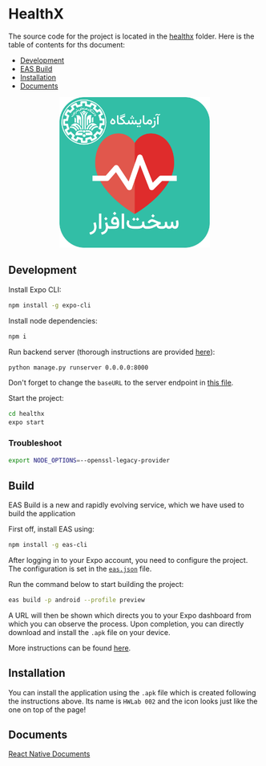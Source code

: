 # HealthX
The source code for the project is located in the [healthx](./healthx) folder. Here is the table of contents for ths document:
  
  - [Development](#development)
  - [EAS Build](#build)
  - [Installation](#installation)
  - [Documents](#documents)

<div align="center">
  <img width="300px" src="/Code/app/healthx/assets/android_icon.png" alt="Application icon"/>
</div>

## Development

Install Expo CLI:

```bash
npm install -g expo-cli
```

Install node dependencies:

```bash
npm i
```

Run backend server (thorough instructions are provided [here](/Code/backend)):

```bash
python manage.py runserver 0.0.0.0:8000
```

Don't forget to change the `baseURL` to the server endpoint in [this file](/Code/app/healthx/src/api/base.js).

Start the project:

```bash
cd healthx
expo start
```

### Troubleshoot

```bash
export NODE_OPTIONS=--openssl-legacy-provider
```

## Build

EAS Build is a new and rapidly evolving service, which we have used to build the application

First off, install EAS using:

```bash
npm install -g eas-cli
```

After logging in to your Expo account, you need to configure the project. The configuration is set in the [`eas.json`](/Code/app/healthx/eas.json) file.

Run the command below to start building the project:

```bash
eas build -p android --profile preview
```

A URL will then be shown which directs you to your Expo dashboard from which you can observe the process. Upon completion, you can directly download and install the `.apk` file on your device.

More instructions can be found [here](https://docs.expo.dev/build-reference/apk/).

## Installation
You can install the application using the `.apk` file which is created following the instructions above. Its name is `HWLab 002` and the icon looks just like the one on top of the page!

## Documents

[React Native Documents](https://reactnative.dev/docs/integration-with-existing-apps)
